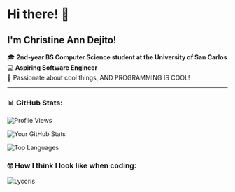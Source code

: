 # Hi there! 👋

## I'm Christine Ann Dejito!

🎓 **2nd-year BS Computer Science student at the University of San Carlos**  
💻 **Aspiring Software Engineer**  
🚀 Passionate about cool things, AND PROGRAMMING IS COOL!

---

### 📊 GitHub Stats:

![Profile Views](https://komarev.com/ghpvc/?username=Lycoris21&color=blue)

![Your GitHub Stats](https://github-readme-stats-git-masterrstaa-rickstaa.vercel.app/api?username=Lycoris21&show_icons=true&theme=radical)

![Top Languages](https://github-readme-stats.vercel.app/api/top-langs/?username=Lycoris21&layout=compact&theme=radical)


### 🤓 How I think I look like when coding:
![Lycoris](https://github.com/Lycoris21/Lycoris21/blob/main/Lycoris.jpg?raw=true)
